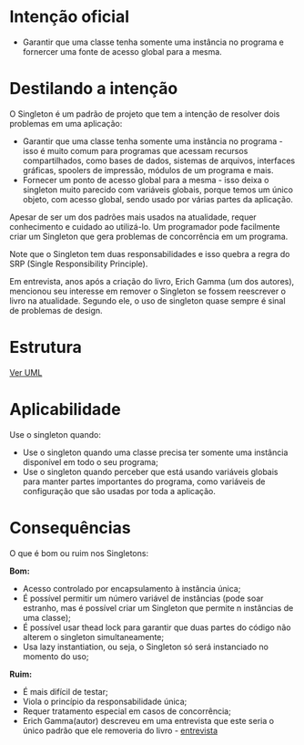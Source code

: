# Intenção oficial

- Garantir que uma classe tenha somente uma instância no programa e fornercer uma fonte de acesso global para a mesma.

# Destilando a intenção
O Singleton é um padrão de projeto que tem a intenção de resolver dois problemas em uma aplicação:

  - Garantir que uma classe tenha somente uma instância no programa - isso é muito comum para programas que acessam recursos compartilhados, como  bases de dados, sistemas de arquivos, interfaces gráficas, spoolers de impressão, módulos de um programa e mais.
  - Fornecer um ponto de acesso global para a mesma - isso deixa o singleton muito parecido com variáveis globais, porque temos um único objeto, com acesso global, sendo usado por várias partes da aplicação.

Apesar de ser um dos padrões mais usados na atualidade, requer conhecimento e cuidado ao utilizá-lo. Um programador pode facilmente criar um Singleton que gera problemas de concorrência em um programa.

Note que o Singleton tem duas responsabilidades e isso quebra a regra do SRP (Single Responsibility Principle).

Em entrevista, anos após a criação do livro, Erich Gamma (um dos autores), mencionou seu interesse em remover o Singleton se fossem reescrever o livro na atualidade. Segundo ele, o uso de singleton quase sempre é sinal de problemas de design.

# Estrutura
[Ver UML](https://github.com/demarche1/design-patterns-typescript/blob/master/src/creational/singleton/diagrams/Singleton.png)

# Aplicabilidade

Use o singleton quando:
- Use o singleton quando uma classe precisa ter somente uma instância disponível em todo o seu programa;
- Use o singleton quando perceber que está usando variáveis globais para manter partes importantes do programa, como variáveis de configuração que são usadas por toda a aplicação.

# Consequências

O que é bom ou ruim nos Singletons:

<strong>Bom:</strong>

  - Acesso controlado por encapsulamento à instância única;
  - É possível permitir um número variável de instâncias (pode soar estranho, mas é possível criar um Singleton que permite n instâncias de uma classe);
  - É possível usar thead lock para garantir que duas partes do código não alterem o singleton simultaneamente;
  - Usa lazy instantiation, ou seja, o Singleton só será instanciado no momento do uso;

<strong>Ruim:</strong>


  - É mais difícil de testar;
  - Viola o princípio da responsabilidade única;
  - Requer tratamento especial em casos de concorrência;
  - Erich Gamma(autor) descreveu em uma entrevista que este seria o único padrão que ele removeria do livro - [entrevista](https://www.informit.com/articles/article.aspx?p=1404056)

